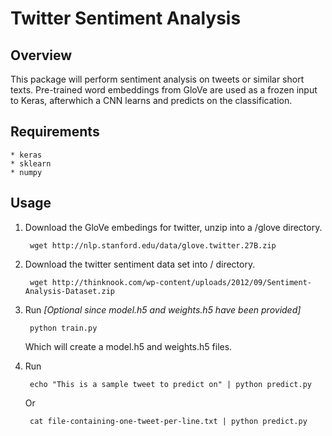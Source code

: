 # Twitter Sentiment Analysis

## Overview
This package will perform sentiment analysis on tweets or similar short texts.
Pre-trained word embeddings from GloVe are used as a frozen 
input to Keras, afterwhich a CNN learns and predicts on the classification.

## Requirements
```
* keras
* sklearn
* numpy
```

## Usage

1. Download the GloVe embedings for twitter, unzip into a /glove directory.
        
        wget http://nlp.stanford.edu/data/glove.twitter.27B.zip
        
2. Download the twitter sentiment data set into / directory.

        wget http://thinknook.com/wp-content/uploads/2012/09/Sentiment-Analysis-Dataset.zip

3. Run *[Optional since model.h5 and weights.h5 have been provided]* 

        python train.py

    Which will create a model.h5 and weights.h5 files.
4. Run 

        echo "This is a sample tweet to predict on" | python predict.py
    Or
        
        cat file-containing-one-tweet-per-line.txt | python predict.py
        

